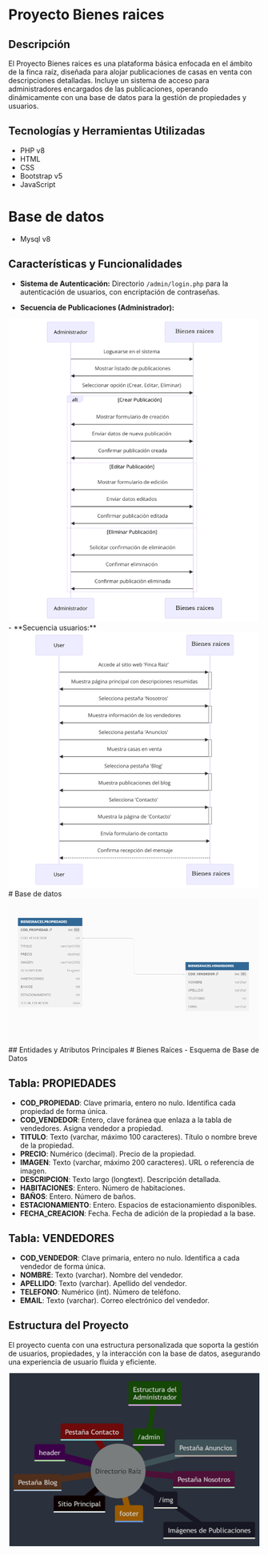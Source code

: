 # Proyecto Bienes raices

## Descripción
El Proyecto Bienes raices es una plataforma básica enfocada en el ámbito de la finca raíz, diseñada para alojar publicaciones de casas en venta con descripciones detalladas. Incluye un sistema de acceso para administradores encargados de las publicaciones, operando dinámicamente con una base de datos para la gestión de propiedades y usuarios.

## Tecnologías y Herramientas Utilizadas
- PHP v8
- HTML
- CSS
- Bootstrap v5
- JavaScript

# Base de datos
- Mysql v8

## Características y Funcionalidades
- **Sistema de Autenticación:** Directorio `/admin/login.php` para la autenticación de usuarios, con encriptación de contraseñas.

- **Secuencia de Publicaciones (Administrador):**
<div style="text-align: center;">
 <img src="/img_readme/diagrama-de-secuencia-administrador.png" width="500">
</div>
 - **Secuencia usuarios:**
<div style="text-align: center;">
  <img src="/img_readme/diagrama-secuencia-usuarios.png" width="500">
</div>
# Base de datos
<div style="text-align: center;">
 <img src="/img_readme/diagrama-entidad-relacion.png" width="500">
</div>
## Entidades y Atributos Principales
# Bienes Raíces - Esquema de Base de Datos

## Tabla: PROPIEDADES

- **COD_PROPIEDAD**: Clave primaria, entero no nulo. Identifica cada propiedad de forma única.
- **COD_VENDEDOR**: Entero, clave foránea que enlaza a la tabla de vendedores. Asigna vendedor a propiedad.
- **TITULO**: Texto (varchar, máximo 100 caracteres). Título o nombre breve de la propiedad.
- **PRECIO**: Numérico (decimal). Precio de la propiedad.
- **IMAGEN**: Texto (varchar, máximo 200 caracteres). URL o referencia de imagen.
- **DESCRIPCION**: Texto largo (longtext). Descripción detallada.
- **HABITACIONES**: Entero. Número de habitaciones.
- **BAÑOS**: Entero. Número de baños.
- **ESTACIONAMIENTO**: Entero. Espacios de estacionamiento disponibles.
- **FECHA_CREACION**: Fecha. Fecha de adición de la propiedad a la base.

## Tabla: VENDEDORES

- **COD_VENDEDOR**: Clave primaria, entero no nulo. Identifica a cada vendedor de forma única.
- **NOMBRE**: Texto (varchar). Nombre del vendedor.
- **APELLIDO**: Texto (varchar). Apellido del vendedor.
- **TELEFONO**: Numérico (int). Número de teléfono.
- **EMAIL**: Texto (varchar). Correo electrónico del vendedor.


## Estructura del Proyecto
El proyecto cuenta con una estructura personalizada que soporta la gestión de usuarios, propiedades, y la interacción con la base de datos, asegurando una experiencia de usuario fluida y eficiente.
<div style="text-align: center;">
 <img src="/img_readme/estructura-proyecto.png" width="500">
 </div>